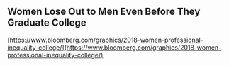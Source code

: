 ## Women Lose Out to Men Even Before They Graduate College
  
  [https://www.bloomberg.com/graphics/2018-women-professional-inequality-college/](https://www.bloomberg.com/graphics/2018-women-professional-inequality-college/)